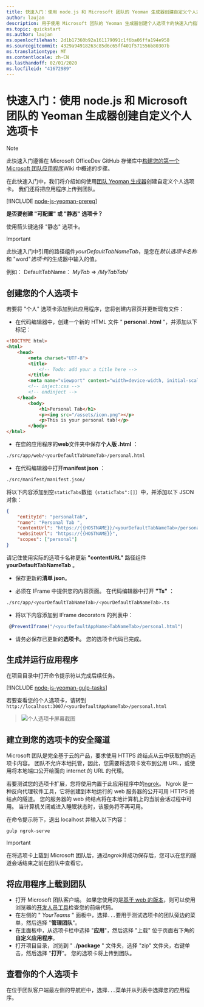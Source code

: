 ```yaml
---
title: 快速入门：使用 node.js 和 Microsoft 团队的 Yeoman 生成器创建自定义个人选项卡
author: laujan
description: 用于使用 Microsoft 团队的 Yeoman 生成器创建个人选项卡的快速入门指南。
ms.topic: quickstart
ms.author: laujan
ms.openlocfilehash: 2d1b17360b92a161179091c1f6ba06ffa194e958
ms.sourcegitcommit: 4329a94918263c85d6c65ff401f571556b80307b
ms.translationtype: MT
ms.contentlocale: zh-CN
ms.lasthandoff: 02/01/2020
ms.locfileid: "41672989"
---
```

# <a name="quickstart-create-a-custom-personal-tab-with-nodejs-and-the-yeoman-generator-for-microsoft-teams"></a>快速入门：使用 node.js 和 Microsoft 团队的 Yeoman 生成器创建自定义个人选项卡

>[!NOTE]
>此快速入门遵循在 Microsoft OfficeDev GitHub 存储库中[构建您的第一个 Microsoft 团队应用程序](https://github.com/OfficeDev/generator-teams/wiki/Build-Your-First-Microsoft-Teams-App)Wiki 中概述的步骤。

在此快速入门中，我们将介绍如何使用[团队 Yeoman 生成器](https://github.com/OfficeDev/generator-teams/wiki/Build-Your-First-Microsoft-Teams-App)创建自定义个人选项卡。 我们还将把应用程序上传到团队。

[!INCLUDE [node-js-yeoman-prereq](~/includes/tabs/node-js-yeoman-prereq.md)]

**是否要创建 "可配置" 或 "静态" 选项卡？**

使用箭头键选择 "静态" 选项卡。

>[!IMPORTANT]
>此快速入门中引用的路径组件*yourDefaultTabNameTab*，是您在*默认选项卡名称*和 "word"*选项卡*的生成器中输入的值。
>
>例如： DefaultTabName： *MyTab* => */MyTabTab/*

## <a name="create-your-personal-tab"></a>创建您的个人选项卡

若要将 "个人" 选项卡添加到此应用程序，您将创建内容页并更新现有文件：

- 在代码编辑器中，创建一个新的 HTML 文件 " **personal .html** "，并添加以下标记：

```html
<!DOCTYPE html>
<html>
    <head>
        <meta charset="UTF-8">
        <title>
            <!-- Todo: add your a title here -->
        </title>
        <meta name="viewport" content="width=device-width, initial-scale=1.0">
        <!-- inject:css -->
        <!-- endinject -->
    </head>
        <body>
            <h1>Personal Tab</h1>
            <p><img src="/assets/icon.png"></p>
            <p>This is your personal tab!</p>
        </body>
</html>
```

- 在您的应用程序的**web**文件夹中保存**个人版 .html** ：

```bash
./src/app/web/<yourDefaultTabNameTab>/personal.html
```

- 在代码编辑器中打开**manifest json** ：

```bash
./src/manifest/manifest.json/
```

将以下内容添加到空`staticTabs`数组（`staticTabs":[]`）中，并添加以下 JSON 对象：

```json
{
    "entityId": "personalTab",
    "name": "Personal Tab ",
    "contentUrl": "https://{{HOSTNAME}}/<yourDefaultTabNameTab>/personal.html",
    "websiteUrl": "https://{{HOSTNAME}}",
    "scopes": ["personal"]
}

```

请记住使用实际的选项卡名称更新 **"contentURL"** 路径组件**yourDefaultTabNameTab** 。

- 保存更新的**清单 json**。

- 必须在 IFrame 中提供您的内容页面。 在代码编辑器中打开 **"Ts"** ：

 ```bash
./src/app/<yourDefaultTabNameTab>/<yourDefaultTabNameTab>.ts
```

- 将以下内容添加到 IFrame decorators 的列表中：

```typescript
 @PreventIframe("/<yourDefaultAppName>TabNameTab>/personal.html")
```

- 请务必保存已更新的**选项卡。** 您的选项卡代码已完成。

## <a name="build-and-run-your-application"></a>生成并运行应用程序

在项目目录中打开命令提示符以完成后续任务。

[!INCLUDE [node-js-yeoman-gulp-tasks](~/includes/tabs/node-js-yeoman-gulp-tasks.md)]

若要查看您的个人选项卡，请转到`http://localhost:3007/<yourDefaultAppNameTab>/personal.html`

>![个人选项卡屏幕截图](/microsoftteams/platform/assets/images/tab-images/personalTab.PNG)

## <a name="establish-a-secure-tunnel-to-your-tab"></a>建立到您的选项卡的安全隧道

Microsoft 团队是完全基于云的产品，要求使用 HTTPS 终结点从云中获取你的选项卡内容。 团队不允许本地托管，因此，您需要将选项卡发布到公用 URL，或使用将本地端口公开给面向 internet 的 URL 的代理。

若要测试您的选项卡扩展，您将使用内置于此应用程序中的[ngrok](https://ngrok.com/docs)。 Ngrok 是一种反向代理软件工具，它将创建到本地运行的 web 服务器的公开可用 HTTPS 终结点的隧道。 您的服务器的 web 终结点将在本地计算机上的当前会话过程中可用。 当计算机关闭或进入睡眠状态时，该服务将不再可用。

在命令提示符下，退出 localhost 并输入以下内容：

```bash
gulp ngrok-serve
```

> [!IMPORTANT]
> 在将选项卡上载到 Microsoft 团队后，通过*ngrok*并成功保存后，您可以在您的隧道会话结束之前在团队中查看它。

## <a name="upload-your-application-to-teams"></a>将应用程序上载到团队

- 打开 Microsoft 团队客户端。 如果您使用的是[基于 web 的版本](https://teams.microsoft.com)，则可以使用浏览器的[开发人员工具](~/tabs/how-to/developer-tools.md)检查您的前端代码。
- 在左侧的 " *YourTeams* " 面板中，选择`...`要用于测试选项卡的团队旁边的菜单，然后选择 "**管理团队**"。
- 在主面板中，从选项卡栏中选择 "**应用**"，然后选择 "上载" 位于页面右下角的**自定义应用程序**。
- 打开项目目录，浏览到 " **./package** " 文件夹，选择 "zip" 文件夹，右键单击，然后选择 "**打开**"。 您的选项卡将上传到团队。

## <a name="view-your-personal-tabs"></a>查看你的个人选项卡

在位于团队客户端最左侧的导航栏中，选择`...`菜单并从列表中选择您的应用程序。
